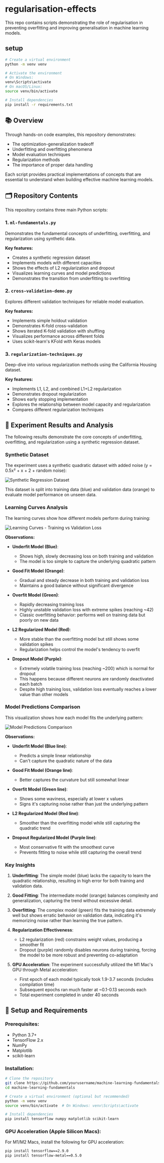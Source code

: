 # regularisation-effects
This repo contains scripts demonstrating the role of regularisation in preventing overfitting and improving generalisation in machine learning models.

## setup

```bash
# Create a virtual environment
python -m venv venv

# Activate the environment
# On Windows:
venv\Scripts\activate
# On macOS/Linux:
source venv/bin/activate

# Install dependencies
pip install -r requirements.txt
```

## 📚 Overview

Through hands-on code examples, this repository demonstrates:

- The optimization-generalization tradeoff
- Underfitting and overfitting phenomena
- Model evaluation techniques
- Regularization methods
- The importance of proper data handling

Each script provides practical implementations of concepts that are essential to understand when building effective machine learning models.

## 🗂️ Repository Contents

This repository contains three main Python scripts:

### 1. `ml-fundamentals.py`

Demonstrates the fundamental concepts of underfitting, overfitting, and regularization using synthetic data.

**Key features:**
- Creates a synthetic regression dataset
- Implements models with different capacities
- Shows the effects of L2 regularization and dropout
- Visualizes learning curves and model predictions
- Demonstrates the transition from underfitting to overfitting

### 2. `cross-validation-demo.py`

Explores different validation techniques for reliable model evaluation.

**Key features:**
- Implements simple holdout validation
- Demonstrates K-fold cross-validation
- Shows iterated K-fold validation with shuffling
- Visualizes performance across different folds
- Uses scikit-learn's KFold with Keras models

### 3. `regularization-techniques.py`

Deep-dive into various regularization methods using the California Housing dataset.

**Key features:**
- Implements L1, L2, and combined L1+L2 regularization
- Demonstrates dropout regularization
- Shows early stopping implementation
- Explores the relationship between model capacity and regularization
- Compares different regularization techniques

## 🧪 Experiment Results and Analysis

The following results demonstrate the core concepts of underfitting, overfitting, and regularization using a synthetic regression dataset.

### Synthetic Dataset

The experiment uses a synthetic quadratic dataset with added noise (y = 0.5x² + x + 2 + random noise):

![Synthetic Regression Dataset](plots/Figure_3.png)

This dataset is split into training data (blue) and validation data (orange) to evaluate model performance on unseen data.

### Learning Curves Analysis

The learning curves show how different models perform during training:

![Learning Curves - Training vs Validation Loss](plots/Figure_1.png)

**Observations:**

- **Underfit Model (Blue)**: 
  - Shows high, slowly decreasing loss on both training and validation
  - The model is too simple to capture the underlying quadratic pattern

- **Good Fit Model (Orange)**:
  - Gradual and steady decrease in both training and validation loss
  - Maintains a good balance without significant divergence

- **Overfit Model (Green)**:
  - Rapidly decreasing training loss
  - Highly unstable validation loss with extreme spikes (reaching ~42)
  - Classic overfitting behavior: performs well on training data but poorly on new data

- **L2 Regularized Model (Red)**:
  - More stable than the overfitting model but still shows some validation spikes
  - Regularization helps control the model's tendency to overfit

- **Dropout Model (Purple)**:
  - Extremely volatile training loss (reaching ~200) which is normal for dropout
  - This happens because different neurons are randomly deactivated each batch
  - Despite high training loss, validation loss eventually reaches a lower value than other models

### Model Predictions Comparison

This visualization shows how each model fits the underlying pattern:

![Model Predictions Comparison](plots/Figure_2.png)

**Observations:**

- **Underfit Model (Blue line)**: 
  - Predicts a simple linear relationship
  - Can't capture the quadratic nature of the data

- **Good Fit Model (Orange line)**:
  - Better captures the curvature but still somewhat linear

- **Overfit Model (Green line)**:
  - Shows some waviness, especially at lower x values
  - Signs it's capturing noise rather than just the underlying pattern

- **L2 Regularized Model (Red line)**:
  - Smoother than the overfitting model while still capturing the quadratic trend

- **Dropout Regularized Model (Purple line)**:
  - Most conservative fit with the smoothest curve
  - Prevents fitting to noise while still capturing the overall trend

### Key Insights

1. **Underfitting**: The simple model (blue) lacks the capacity to learn the quadratic relationship, resulting in high error for both training and validation data.

2. **Good Fitting**: The intermediate model (orange) balances complexity and generalization, capturing the trend without excessive detail.

3. **Overfitting**: The complex model (green) fits the training data extremely well but shows erratic behavior on validation data, indicating it's memorizing noise rather than learning the true pattern.

4. **Regularization Effectiveness**: 
   - L2 regularization (red) constrains weight values, producing a smoother fit
   - Dropout (purple) randomly disables neurons during training, forcing the model to be more robust and preventing co-adaptation

5. **GPU Acceleration**: The experiment successfully utilized the M1 Mac's GPU through Metal acceleration:
   - First epoch of each model typically took 1.9-3.7 seconds (includes compilation time)
   - Subsequent epochs ran much faster at ~0.1-0.13 seconds each
   - Total experiment completed in under 40 seconds

## 🔧 Setup and Requirements

### Prerequisites:
- Python 3.7+
- TensorFlow 2.x
- NumPy
- Matplotlib
- scikit-learn

### Installation:

```bash
# Clone the repository
git clone https://github.com/yourusername/machine-learning-fundamentals.git
cd machine-learning-fundamentals

# Create a virtual environment (optional but recommended)
python -m venv venv
source venv/bin/activate  # On Windows: venv\Scripts\activate

# Install dependencies
pip install tensorflow numpy matplotlib scikit-learn
```

### GPU Acceleration (Apple Silicon Macs):

For M1/M2 Macs, install the following for GPU acceleration:

```bash
pip install tensorflow==2.9.0
pip install tensorflow-metal==0.5.0
```
